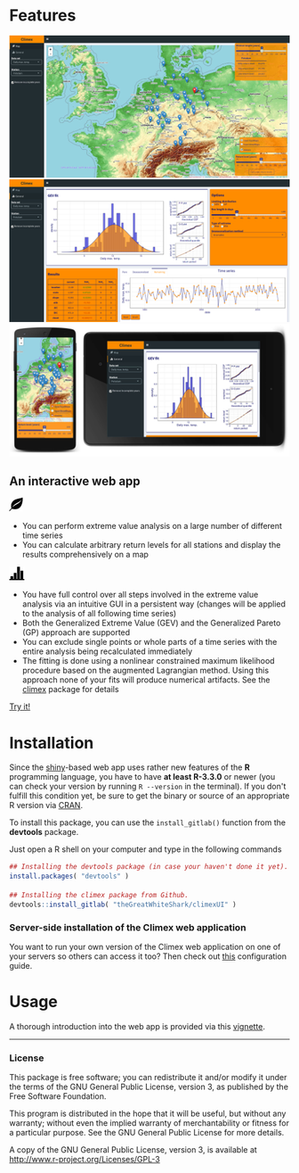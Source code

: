 # Features
![leaflet map to handle a lot of station data](res/climex_map.jpeg)
![control all the different steps involved in the extreme value analysis](res/climex_time-series.png)
![explore the station data with your mobile device](res/climex_mobile.jpeg)

## An interactive web app

![map-icon](res/glyphicons-2-leaf.png)
- You can perform extreme value analysis on a large number of
  different time series
- You can calculate arbitrary return levels for all 
  stations and display the results comprehensively on a map
  
![general-icon](res/glyphicons-42-charts.png)
- You have full control over all steps involved in the extreme value
  analysis via an intuitive GUI in a persistent way (changes will be
  applied to the analysis of all following time series)
- Both the Generalized Extreme Value (GEV) and the Generalized
  Pareto (GP) approach are supported
- You can exclude single points or whole parts of a time series 
  with the entire analysis being recalculated immediately
- The fitting is done using a nonlinear constrained maximum likelihood
  procedure based on the augmented Lagrangian method. Using this
  approach none of your fits will produce numerical artifacts. See the
  [climex](https://gitlab.com/theGreatWhiteShark/climex) package for
  details
  
[Try it!](http://climex.pks.mpg.de)

# Installation

Since the [shiny](https://shiny.rstudio.com/)-based web app uses
rather new features of the **R** programming language, you have to
have **at least R-3.3.0** or newer (you can check your version by
running `R --version` in the terminal). If you don't fulfill this
condition yet, be sure to get the binary or source of an appropriate R
version via [CRAN](https://CRAN.R-project.org/).

To install this package, you can use the `install_gitlab()`
function from the **devtools** package.

Just open a R shell on your computer and type in the following commands

``` r
## Installing the devtools package (in case your haven't done it yet).
install.packages( "devtools" )

## Installing the climex package from Github.
devtools::install_gitlab( "theGreatWhiteShark/climexUI" )
```

### Server-side installation of the Climex web application

You want to run your own version of the Climex web application on one
of your servers so others can access it too? Then check out
[this](res/shiny-server/README.md) configuration guide.

# Usage

A thorough introduction into the web app is provided via this
[vignette](vignettes/climex_app.Rmd).

---

### License

This package is free software; you can redistribute it and/or modify it
under the terms of the GNU General Public License, version 3, as
published by the Free Software Foundation.

This program is distributed in the hope that it will be useful, but
without any warranty; without even the implied warranty of
merchantability or fitness for a particular purpose.  See the GNU
General Public License for more details.

A copy of the GNU General Public License, version 3, is available at
<http://www.r-project.org/Licenses/GPL-3>
